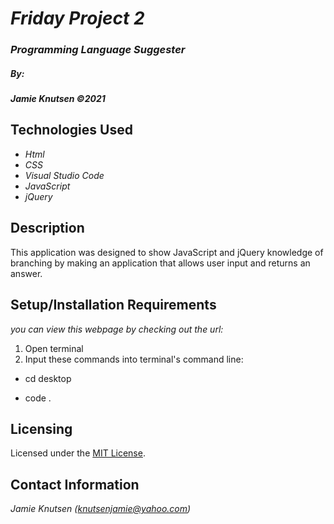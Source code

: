 # _Friday Project 2_


### _Programming Language Suggester_

##### By:
#####  _**Jamie Knutsen**_ _©2021_


## Technologies Used

* _Html_
* _CSS_
* _Visual Studio Code_
* _JavaScript_
* _jQuery_


## Description

This application was designed to show JavaScript and jQuery knowledge of branching by making an application that allows user input and returns an answer.

## Setup/Installation Requirements
_you can view this webpage by checking out the url:_
<!-- https://knutsenjamie.github.io/Friday-Project-1/ -->
1. Open terminal
2. Input these commands into terminal's command line:

* cd desktop
<!-- * git clone https://github.com/Knutsenjamie/Friday-Project-1.git -->
* code .

## Licensing

Licensed under the [MIT License](license).

## Contact Information

_Jamie Knutsen (knutsenjamie@yahoo.com)_
